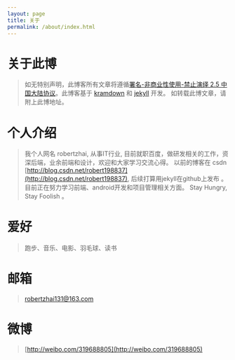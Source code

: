 ```yaml
---
layout: page
title: 关于
permalink: /about/index.html
---
```



# 关于此博
>如无特别声明，此博客所有文章将遵循[署名-非商业性使用-禁止演绎 2.5 中国大陆协议](https://creativecommons.org/licenses/by-nc-nd/2.5/cn/)。此博客基于 [kramdown](http://kramdown.gettalong.org/quickref.html) 和 [jekyll](http://jekyllrb.com/) 开发。
如转载此博文章，请附上此博地址。

# 个人介绍
>我个人网名 robertzhai,  从事IT行业, 目前就职百度，做研发相关的工作，资深后端，业余前端和设计，欢迎和大家学习交流心得。
以前的博客在 csdn [http://blog.csdn.net/robert198837](http://blog.csdn.net/robert198837), 后续打算用jekyll在github上发布 。 
目前正在努力学习前端、android开发和项目管理相关方面。
Stay Hungry, Stay Foolish 。

# 爱好  
>跑步、音乐、电影、羽毛球、读书  

# 邮箱
>[robertzhai131@163.com](mailto:robertzhai131@163.com)

# 微博
>[http://weibo.com/319688805](http://weibo.com/319688805)

